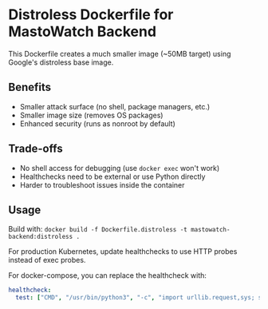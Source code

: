 # Distroless Dockerfile for MastoWatch Backend

This Dockerfile creates a much smaller image (~50MB target) using Google's distroless base image.

## Benefits
- Smaller attack surface (no shell, package managers, etc.)
- Smaller image size (removes OS packages)
- Enhanced security (runs as nonroot by default)

## Trade-offs  
- No shell access for debugging (use `docker exec` won't work)
- Healthchecks need to be external or use Python directly
- Harder to troubleshoot issues inside the container

## Usage
Build with: `docker build -f Dockerfile.distroless -t mastowatch-backend:distroless .`

For production Kubernetes, update healthchecks to use HTTP probes instead of exec probes.

For docker-compose, you can replace the healthcheck with:
```yaml
healthcheck:
  test: ["CMD", "/usr/bin/python3", "-c", "import urllib.request,sys; sys.exit(0 if urllib.request.urlopen('http://localhost:8080/livez').getcode()==200 else 1)"]
```
